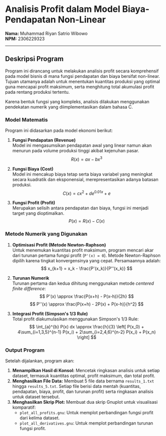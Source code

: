 # Analisis Profit dalam Model Biaya-Pendapatan Non-Linear

**Nama:** Muhammad Riyan Satrio Wibowo  
**NPM:** 2306229323

---

## Deskripsi Program

Program ini dirancang untuk melakukan analisis profit secara komprehensif pada model bisnis di mana fungsi pendapatan dan biaya bersifat non-linear. Tujuan utamanya adalah untuk menentukan kuantitas produksi yang optimal guna mencapai profit maksimum, serta menghitung total akumulasi profit pada rentang produksi tertentu.

Karena bentuk fungsi yang kompleks, analisis dilakukan menggunakan pendekatan numerik yang diimplementasikan dalam bahasa C.

### Model Matematis

Program ini didasarkan pada model ekonomi berikut:

1.  **Fungsi Pendapatan (Revenue)**  
    Model ini mengasumsikan pendapatan awal yang linear namun akan menurun pada volume produksi tinggi akibat kejenuhan pasar.
    $$ R(x) = ax - bx^3 $$

2.  **Fungsi Biaya (Cost)**  
    Model ini mencakup biaya tetap serta biaya variabel yang meningkat secara kuadratik dan eksponensial, merepresentasikan adanya batasan produksi.
    $$ C(x) = cx^2 + de^{0.01x} + e $$

3.  **Fungsi Profit (Profit)**  
    Merupakan selisih antara pendapatan dan biaya, fungsi ini menjadi target yang dioptimalkan.
    $$ P(x) = R(x) - C(x) $$

### Metode Numerik yang Digunakan

1.  **Optimisasi Profit (Metode Newton-Raphson)**  
    Untuk menemukan kuantitas profit maksimum, program mencari akar dari turunan pertama fungsi profit (`P'(x) = 0`). Metode Newton-Raphson dipilih karena tingkat konvergensinya yang cepat. Persamaannya adalah:
    $$ x_{k+1} = x_k - \frac{P'(x_k)}{P''(x_k)} $$

2.  **Turunan Numerik**  
    Turunan pertama dan kedua dihitung menggunakan metode _centered finite difference_:
    $$ P'(x) \approx \frac{P(x+h) - P(x-h)}{2h} $$
    $$ P''(x) \approx \frac{P(x+h) - 2P(x) + P(x-h)}{h^2} $$

3.  **Integrasi Profit (Simpson's 1/3 Rule)**  
    Total profit diakumulasikan menggunakan Simpson's 1/3 Rule:
    $$ \int_{a}^{b} P(x) dx \approx \frac{h}{3} \left[ P(x_0) + 4\sum_{i=1,3,5}^{n-1} P(x_i) + 2\sum_{i=2,4,6}^{n-2} P(x_i) + P(x_n) \right] $$


### Output Program

Setelah dijalankan, program akan:
1.  **Menampilkan Hasil di Konsol:** Mencetak ringkasan analisis untuk setiap dataset, termasuk kuantitas optimal, profit maksimum, dan total profit.
2.  **Menghasilkan File Data:** Membuat 5 file data bernama `results_1.txt` hingga `results_5.txt`. Setiap file berisi data mentah (kuantitas, pendapatan, biaya, profit, dan turunan profit) serta ringkasan analisis untuk dataset tersebut.
3.  **Menghasilkan Skrip Plot:** Membuat dua skrip Gnuplot untuk visualisasi komparatif:
    * `plot_all_profits.gnu`: Untuk memplot perbandingan fungsi profit dari kelima dataset.
    * `plot_all_derivatives.gnu`: Untuk memplot perbandingan turunan fungsi profit.
